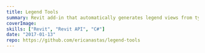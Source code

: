 ```yaml
---
title: Legend Tools
summary: Revit add-in that automatically generates legend views from types in the active model
coverImage:
skills: ["Revit", "Revit API", "C#"]
date: "2017-01-13"
repo: https://github.com/ericanastas/legend-tools
---
```

